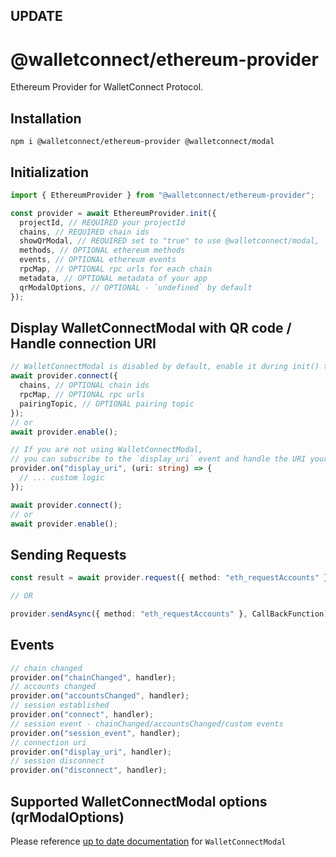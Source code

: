 ## UPDATE ##

# @walletconnect/ethereum-provider

Ethereum Provider for WalletConnect Protocol.

## Installation

```
npm i @walletconnect/ethereum-provider @walletconnect/modal
```

## Initialization

```typescript
import { EthereumProvider } from "@walletconnect/ethereum-provider";

const provider = await EthereumProvider.init({
  projectId, // REQUIRED your projectId
  chains, // REQUIRED chain ids
  showQrModal, // REQUIRED set to "true" to use @walletconnect/modal,
  methods, // OPTIONAL ethereum methods
  events, // OPTIONAL ethereum events
  rpcMap, // OPTIONAL rpc urls for each chain
  metadata, // OPTIONAL metadata of your app
  qrModalOptions, // OPTIONAL - `undefined` by default
});
```

## Display WalletConnectModal with QR code / Handle connection URI

```typescript
// WalletConnectModal is disabled by default, enable it during init() to display a QR code modal
await provider.connect({
  chains, // OPTIONAL chain ids
  rpcMap, // OPTIONAL rpc urls
  pairingTopic, // OPTIONAL pairing topic
});
// or
await provider.enable();
```

```typescript
// If you are not using WalletConnectModal,
// you can subscribe to the `display_uri` event and handle the URI yourself.
provider.on("display_uri", (uri: string) => {
  // ... custom logic
});

await provider.connect();
// or
await provider.enable();
```

## Sending Requests

```typescript
const result = await provider.request({ method: "eth_requestAccounts" });

// OR

provider.sendAsync({ method: "eth_requestAccounts" }, CallBackFunction);
```

## Events

```typescript
// chain changed
provider.on("chainChanged", handler);
// accounts changed
provider.on("accountsChanged", handler);
// session established
provider.on("connect", handler);
// session event - chainChanged/accountsChanged/custom events
provider.on("session_event", handler);
// connection uri
provider.on("display_uri", handler);
// session disconnect
provider.on("disconnect", handler);
```

## Supported WalletConnectModal options (qrModalOptions)

Please reference [up to date documentation](https://docs.walletconnect.com/2.0/web/web3modal/html/ethereum-provider/options) for `WalletConnectModal`
